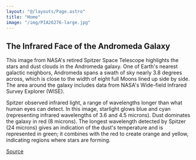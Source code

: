 ```yaml
---
layout: "@/layouts/Page.astro"
title: "Home"
image: "/img/PIA26276-large.jpg"
---
```


## The Infrared Face of the Andromeda Galaxy

This image from NASA's retired Spitzer Space Telescope highlights the stars and dust clouds in the Andromeda galaxy. One of Earth's nearest galactic neighbors, Andromeda spans a swath of sky nearly 3.8 degrees across, which is close to the width of eight full Moons lined up side by side. The area around the galaxy includes data from NASA's Wide-field Infrared Survey Explorer (WISE).

Spitzer observed infrared light, a range of wavelengths longer than what human eyes can detect. In this image, starlight glows blue and cyan (representing infrared wavelengths of 3.6 and 4.5 microns). Dust dominates the galaxy in red (8 microns). The longest wavelength detected by Spitzer (24 microns) gives an indication of the dust's temperature and is represented in green; it combines with the red to create orange and yellow, indicating regions where stars are forming.

[Source](https://photojournal.jpl.nasa.gov/catalog/PIA2627)
